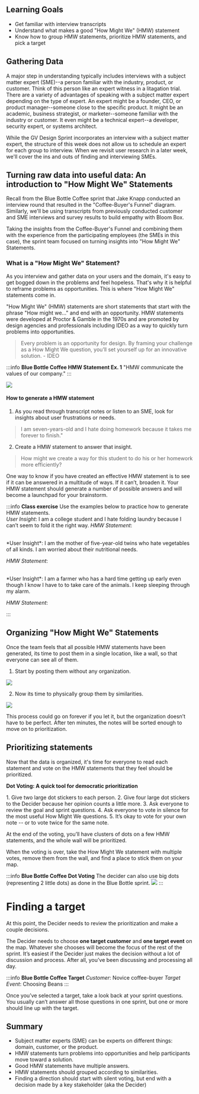 <!-- ![Ironhack logo](https://i.imgur.com/1QgrNNw.png) -->

<!-- # Interpreting Data and How Might We Statements -->

## Learning Goals

- Get familiar with interview transcripts
- Understand what makes a good "How Might We" (HMW) statement
- Know how to group HMW statements, prioritize HMW statements, and pick a target

## Gathering Data

A major step in understanding typically includes interviews with a subject matter expert (SME)--a person familiar with the industry, product, or customer. Think of this person like an expert witness in a litagation trial. There are a variety of advantages of speaking with a subject matter expert depending on the type of expert. An expert might be a founder, CEO, or product manager--someone close to the specific product. It might be an academic, business strategist, or marketer--someone familiar with the industry or customer. It even might be a technical expert--a developer, security expert, or systems architect.

While the GV Design Sprint incorporates an interview with a subject matter expert, the structure of this week does not allow us to schedule an expert for each group to interview. When we revisit user research in a later week, we'll cover the ins and outs of finding and interviewing SMEs.

## Turning raw data into useful data: An introduction to "How Might We" Statements

Recall from the Blue Bottle Coffee sprint that Jake Knapp conducted an interview round that resulted in the "Coffee-Buyer's Funnel" diagram. Similarly, we'll be using transcripts from previously conducted customer and SME interviews and survey results to build empathy with Bloom Box.

Taking the insights from the Coffee-Buyer's Funnel and combining them with the experience from the participating employees (the SMEs in this case), the sprint team focused on turning insights into "How Might We" Statements.

### What is a "How Might We" Statement?

As you interview and gather data on your users and the domain, it's easy to get bogged down in the problems and feel hopeless. That's why it is helpful to reframe problems as opportunities. This is where "How Might We" statements come in.

"How Might We" (HMW) statements are short statements that start with the phrase "How might we..." and end with an opportunity. HMW statements were developed at Proctor & Gamble in the 1970s and are promoted by design agencies and professionals including IDEO as a way to quickly turn problems into opportunities.

> Every problem is an opportunity for design. By framing your challenge as a How Might We question, you’ll set yourself up for an innovative solution. - IDEO

:::info
**Blue Bottle Coffee HMW Statement Ex. 1**
"HMW communicate the values of our company."
:::

![](https://s3-eu-west-1.amazonaws.com/ih-materials/uploads/upload_03be95730968060d11b90edb3cba67b5.png)

#### How to generate a HMW statement

1. As you read through transcript notes or listen to an SME, look for insights about user frustrations or needs.

> I am seven-years-old and I hate doing homework because it takes me forever to finish."

2. Create a HMW statement to answer that insight.

> How might we create a way for this student to do his or her homework more efficiently?

One way to know if you have created an effective HMW statement is to see if it can be answered in a multitude of ways. If it can’t, broaden it. Your HMW statement should generate a number of possible answers and will become a launchpad for your brainstorm.

:::info
**Class exercise**
Use the examples below to practice how to generate HMW statements.
</br>
_User Insight_:
I am a college student and I hate folding laundry because I can’t seem to fold it the right way.
_HMW Statement_:

</br>
*User Insight*:
I am the mother of five-year-old twins who hate vegetables of all kinds. I am worried about their nutritional needs.

_HMW Statement_:

</br>
*User Insight*:
I am a farmer who has a hard time getting up early even though I know I have to to take care of the animals. I keep sleeping through my alarm.

_HMW Statement_:

:::

## Organizing "How Might We" Statements

Once the team feels that all possible HMW statements have been generated, its time to post them in a single location, like a wall, so that everyone can see all of them.

1. Start by posting them without any organization.

![](https://s3-eu-west-1.amazonaws.com/ih-materials/uploads/upload_f5681c9a5991dc844f16f7cc108e99ca.png)

2. Now its time to physically group them by similarities.

![](https://s3-eu-west-1.amazonaws.com/ih-materials/uploads/upload_2699bbd53569f94aa9c97cad84cfcff8.jpg)

This process could go on forever if you let it, but the organization doesn’t have to be perfect. After ten minutes, the notes will be sorted enough to move on to prioritization.

## Prioritizing statements

Now that the data is organized, it's time for everyone to read each statement and vote on the HMW statements that they feel should be prioritized.

**Dot Voting: A quick tool for democratic prioritization**

1. Give two large dot stickers to each person.
2. Give four large dot stickers to the Decider because her opinion counts a little more.
3. Ask everyone to review the goal and sprint questions.
4. Ask everyone to vote in silence for the most useful How Might We questions.
5. It’s okay to vote for your own note -- or to vote twice for the same note.

At the end of the voting, you’ll have clusters of dots on a few HMW statements, and the whole wall will be prioritized.

When the voting is over, take the How Might We statement with multiple votes, remove them from the wall, and find a place to stick them on your map.

:::info
**Blue Bottle Coffee Dot Voting**
The decider can also use big dots (representing 2 little dots) as done in the Blue Bottle sprint.
![](https://s3-eu-west-1.amazonaws.com/ih-materials/uploads/upload_240ef5345c098f4400e6fab87858b830.jpg)
:::

# Finding a target

At this point, the Decider needs to review the prioritization and make a couple decisions.

The Decider needs to choose **one target customer** and **one target event** on the map. Whatever she chooses will become the focus of the rest of the sprint. It’s easiest if the Decider just makes the decision without a lot of discussion and process. After all, you’ve been discussing and processing all day.

:::info
**Blue Bottle Coffee Target**
_Customer_: Novice coffee-buyer
_Target Event_: Choosing Beans
:::

Once you’ve selected a target, take a look back at your sprint questions. You usually can’t answer all those questions in one sprint, but one or more should line up with the target.

## Summary

- Subject matter experts (SME) can be experts on different things: domain, customer, or the product.
- HMW statements turn problems into opportunities and help participants move toward a solution.
- Good HMW statements have multiple answers.
- HMW statements should grouped according to similarities.
- Finding a direction should start with silent voting, but end with a decision made by a key stakeholder (aka the Decider)
